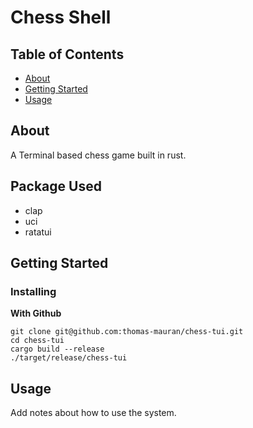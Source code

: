 # Chess Shell

## Table of Contents

- [About](#about)
- [Getting Started](#getting_started)
- [Usage](#usage)

## About <a name = "about"></a>

A Terminal based chess game built in rust.

## Package Used <a name = "package_used"></a>

- clap
- uci
- ratatui

## Getting Started <a name = "getting_started"></a>

### Installing

**With Github**

```
git clone git@github.com:thomas-mauran/chess-tui.git
cd chess-tui
cargo build --release
./target/release/chess-tui
```

## Usage <a name = "usage"></a>

Add notes about how to use the system.
